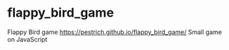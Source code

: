 # flappy_bird_game
Flappy Bird game
https://pestrich.github.io/flappy_bird_game/
Small game on JavaScript
